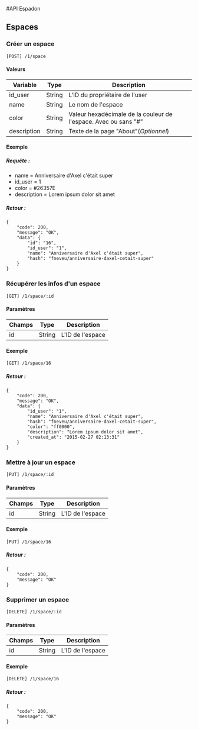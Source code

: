 #API Espadon


## Espaces
### Créer un espace

	[POST] /1/space

#### Valeurs
Variable	| Type    	| Description
------- 	| -------	|------------
id_user 	| String 	| L'ID du propriétaire de l'user
name		| String	| Le nom de l'espace
color		| String	| Valeur hexadécimale de la couleur de l'espace. Avec ou sans "#"
description	| String	| Texte de la page "About"(*Optionnel*)

#### Exemple	

##### Requête :

* name = Anniversaire d'Axel c'était super
* id_user = 1
* color = #26357E
* description = Lorem ipsum dolor sit amet



##### Retour :

	{
        "code": 200,
        "message": "OK",
        "data": {
            "id": "16",
            "id_user": "1",
            "name": "Anniversaire d'Axel c'était super",
            "hash": "fneveu/anniversaire-daxel-cetait-super"
        }
    }
	
### Récupérer les infos d'un espace

	[GET] /1/space/:id

#### Paramètres	
	
Champs  | Type    | Description
------- | ------- |------------
id	    | String  | L'ID de l'espace

#### Exemple
	[GET] /1/space/16
##### Retour :
    {
        "code": 200,
        "message": "OK",
        "data": {
            "id_user": "1",
            "name": "Anniversaire d'Axel c'était super",
            "hash": "fneveu/anniversaire-daxel-cetait-super",
            "color": "ff0000",
            "description": "Lorem ipsum dolor sit amet",
            "created_at": "2015-02-27 02:13:31"
        }
    }

### Mettre à jour un espace

    [PUT] /1/space/:id
    
#### Paramètres
        
Champs  | Type    | Description
------- | ------- |------------
id	    | String  | L'ID de l'espace

#### Exemple
    [PUT] /1/space/16
##### Retour :
    {
        "code": 200,
        "message": "OK"
    }

    
### Supprimer un espace

    [DELETE] /1/space/:id


#### Paramètres	
    
Champs  | Type    | Description
------- | ------- |------------
id	    | String  | L'ID de l'espace

#### Exemple
    [DELETE] /1/space/16
##### Retour :
    {
        "code": 200,
        "message": "OK"
    }